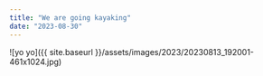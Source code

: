```yaml
---
title: "We are going kayaking"
date: "2023-08-30"
---
```


![yo yo]({{ site.baseurl }}/assets/images/2023/20230813_192001-461x1024.jpg)
